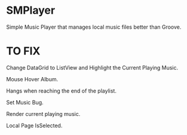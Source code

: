 # SMPlayer
Simple Music Player that manages local music files better than Groove.

# TO FIX
Change DataGrid to ListView and Highlight the Current Playing Music.

Mouse Hover Album.

Hangs when reaching the end of the playlist.

Set Music Bug.

Render current playing music.

Local Page IsSelected.